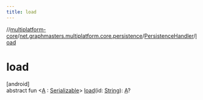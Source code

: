 ```yaml
---
title: load
---
```

//[multiplatform-core](../../../index.html)/[net.graphmasters.multiplatform.core.persistence](../index.html)/[PersistenceHandler](index.html)/[load](load.html)



# load



[android]\
abstract fun &lt;[A](load.html) : [Serializable](https://developer.android.com/reference/kotlin/java/io/Serializable.html)&gt; [load](load.html)(id: [String](https://kotlinlang.org/api/latest/jvm/stdlib/kotlin/-string/index.html)): [A](load.html)?




